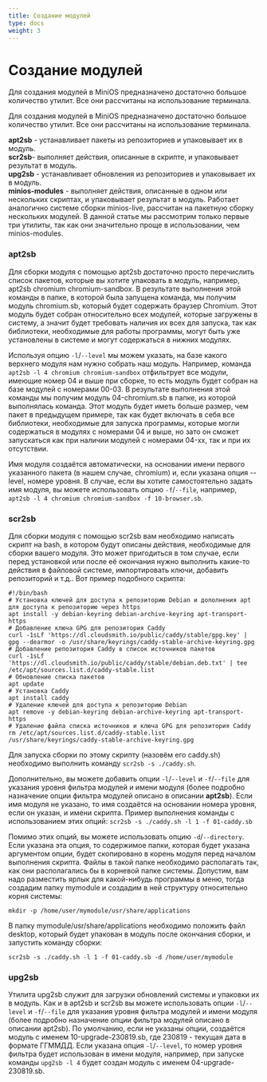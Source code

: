 ```yaml
---
title: Создание модулей
type: docs
weight: 3
---
```


# Создание модулей

Для создания модулей в MiniOS предназначено достаточно большое количество утилит. Все они рассчитаны на использование терминала.

<!--more-->

Для создания модулей в MiniOS предназначено достаточно большое количество утилит. Все они рассчитаны на использование терминала.

**apt2sb** - устанавливает пакеты из репозиториев и упаковывает их в модуль.<br>
**scr2sb**- выполняет действия, описанные в скрипте, и упаковывает результат в модуль.<br>
**upg2sb** - устанавливает обновления из репозиториев и упаковывает их в модуль.<br>
**minios-modules** - выполняет действия, описанные в одном или нескольких скриптах, и упаковывает результат в модуль. Работает аналогично системе сборки minios-live, рассчитан на пакетную сборку нескольких модулей.
В данной статье мы рассмотрим только первые три утилиты, так как они значительно проще в использовании, чем minios-modules.

### apt2sb
Для сборки модуля с помощью apt2sb достаточно просто перечислить список пакетов, которые вы хотите упаковать в модуль, например, apt2sb chromium chromium-sandbox. В результате выполнения этой команды в папке, в которой была запущена команда, мы получим модуль chromium.sb, который будет содержать браузер Chromium. Этот модуль будет собран относительно всех модулей, которые загружены в систему, а значит будет требовать наличия их всех для запуска, так как библиотеки, необходимые для работы программы, могут быть уже установлены в системе и могут содержаться в нижних модулях. 

Используя опцию `-l`/`--level` мы можем указать, на базе какого верхнего модуля нам нужно собрать наш модуль. Например, команда `apt2sb -l 4 chromium chromium-sandbox` отфильтрует все модули, имеющие номер 04 и выше при сборке, то есть модуль будет собран на базе модулей с номерами 00-03. В результате выполнения этой команды мы получим модуль 04-chromium.sb в папке, из которой выполнялась команда. Этот модуль будет иметь больше размер, чем пакет в предыдущем примере, так как будет включать в себя все библиотеки, необходимые для запуска программы, которые могли содержаться в модулях с номерами 04 и выше, но зато он сможет запускаться как при наличии модулей с номерами 04-xx, так и при их отсутствии.

Имя модуля создаётся автоматически, на основании имени первого указанного пакета (в нашем случае, chromium) и, если указана опция --level, номере уровня. В случае, если вы хотите самостоятельно задать имя модуля, вы можете использовать опцию `-f`/`--file`, например, `apt2sb -l 4 chromium chromium-sandbox -f 10-browser.sb`.

### scr2sb
Для сборки модуля с помощью scr2sb вам необходимо написать скрипт на bash, в котором будут описаны действия, необходимые для сборки вашего модуля. Это может пригодиться в том случае, если перед установкой или после её окончания нужно выполнить какие-то действия в файловой системе, импортировать ключи, добавить репозиторий и т.д.. Вот пример подобного скрипта:
```
#!/bin/bash
# Установка ключей для доступа к репозиторию Debian и дополнения apt для доступа к репозиторию через https
apt install -y debian-keyring debian-archive-keyring apt-transport-https
# Добавление ключа GPG для репозитория Caddy
curl -1sLf 'https://dl.cloudsmith.io/public/caddy/stable/gpg.key' | gpg --dearmor -o /usr/share/keyrings/caddy-stable-archive-keyring.gpg
# Добавление репозитория Caddy в список источников пакетов
curl -1sLf 'https://dl.cloudsmith.io/public/caddy/stable/debian.deb.txt' | tee /etc/apt/sources.list.d/caddy-stable.list
# Обновление списка пакетов
apt update
# Установка Caddy
apt install caddy
# Удаление ключей для доступа к репозиторию Debian
apt remove -y debian-keyring debian-archive-keyring apt-transport-https
# Удаление файла списка источников и ключа GPG для репозитория Caddy
rm /etc/apt/sources.list.d/caddy-stable.list /usr/share/keyrings/caddy-stable-archive-keyring.gpg
```
Для запуска сборки по этому скрипту (назовём его caddy.sh) необходимо выполнить команду `scr2sb -s ./caddy.sh`.

Дополнительно, вы можете добавить опции `-l`/`--level` и `-f`/`--file` для указания уровня фильтра модулей и имени модуля  (более подробно назначение опции фильтра модулей описано в описании **apt2sb**). Если имя модуля не указано, то имя создаётся на основании номера уровня, если он указан, и имени скрипта. Пример выполнения команды с использованием этих опций: `scr2sb -s ./caddy.sh -l 1 -f 01-caddy.sb`

Помимо этих опций, вы можете использовать опцию `-d`/`--directory`. Если указана эта опция, то содержимое папки, которая будет указана аргументом опции, будет скопировано в корень модуля перед началом выполнения скрипта. Файлы в такой папке необходимо располагать так, как они располагались бы в корневой папке системы. Допустим, вам надо разместить ярлык для какой-нибудь программы в меню, тогда создадим папку mymodule и создадим в ней структуру относительно корня системы:
```
mkdir -p /home/user/mymodule/usr/share/applications
```
В папку mymodule/usr/share/applications необходимо положить файл desktop, который будет упакован в модуль после окончания сборки, и запустить команду сборки:
```
scr2sb -s ./caddy.sh -l 1 -f 01-caddy.sb -d /home/user/mymodule
```

### upg2sb
Утилита upg2sb служит для загрузки обновлений системы и упаковки их в модуль. Как и в apt2sb и scr2sb вы можете использовать опции `-l`/`--level` и `-f`/`--file` для указания уровня фильтра модулей и имени модуля  (более подробно назначение опции фильтра модулей описано в описании apt2sb). По умолчанию, если не указаны опции, создаётся модуль с именем 10-upgrade-230819.sb, где 230819 - текущая дата в формате ГГММДД. Если указана опция `-l`/`--level`, то номер уровня фильтра будет использован в имени модуля, например, при запуске команды `upg2sb -l 4` будет создан модуль с именем 04-upgrade-230819.sb.
